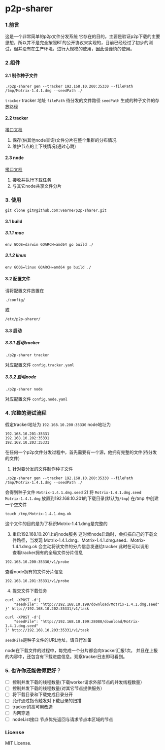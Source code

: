 # p2p-sharer

### 1.前言
这是一个非常简单的p2p文件分发系统
它存在的目的，主要是验证p2p下载的主要思想，所以并不是完全按照BT的公开协议来实现的，目前已经经过了初步的测试，但并没有在生产环境，进行大规模的使用，因此请谨慎的使用。



### 2.组件
#### 2.1 制作种子文件
```
./p2p-sharer gen --tracker 192.168.10.200:35330 --filePath /tmp/Motrix-1.4.1.dmg --seedPath ./
```
`tracker` tracker 地址
`filePath` 待分发的文件路径
`seedPath` 生成的种子文件的存放路径

#### 2.2 tracker
[接口文档](https://github.com/vearne/p2p-sharer/blob/master/docs/tracker_api.md)
1. 保存(供其他node查询)文件分片在整个集群的分布情况
2. 维护节点的上下线情况(通过心跳)

#### 2.3 node
[接口文档](https://github.com/vearne/p2p-sharer/blob/master/docs/node_api.md)
1. 接收并执行下载任务
2. 与其它node共享文件分片

### 3. 使用
```
git clone git@github.com:vearne/p2p-sharer.git
```
#### 3.1 build
##### 3.1.1 mac
```
env GOOS=darwin GOARCH=amd64 go build ./
```
##### 3.1.2 linux
```
env GOOS=linux GOARCH=amd64 go build ./
```

#### 3.2 配置文件
请将配置文件放置在
```
./config/
```
或
```
/etc/p2p-sharer/
```
#### 3.3 启动
##### 3.3.1 启动tracker
```
./p2p-sharer tracker
```
对应配置文件 `config.tracker.yaml`
##### 3.3.2 启动node
```
./p2p-sharer node
```
对应配置文件 `config.node.yaml`


### 4. 完整的测试流程
假定tracker地址为
`192.168.10.200:35330`
node地址为
```
192.168.10.201:35331
192.168.10.202:35331
192.168.10.203:35331
```
在任何一个p2p文件分发过程中，首先需要有一个源，他拥有完整的文件(待分发的文件)

1) 针对要分发的文件制作种子文件
```
./p2p-sharer gen --tracker 192.168.10.200:35330 --filePath /tmp/Motrix-1.4.1.dmg --seedPath ./
```
会得到种子文件
`Motrix-1.4.1.dmg.seed`
2) 将
`Motrix-1.4.1.dmg.seed`   
`Motrix-1.4.1.dmg`
放置到192.168.10.201的下载目录(默认为`/tmp`)
在/tmp 中创建一个空文件
```
touch /tmp/Motrix-1.4.1.dmg.ok
```
这个文件的目的是为了标识Motrix-1.4.1.dmg是完整的

3) 重启192.168.10.201上的node服务
这时候node启动时，会扫描自己的下载文件路径，当发现
Motrix-1.4.1.dmg、Motrix-1.4.1.dmg.seed、Motrix-1.4.1.dmg.ok
会主动将该文件的分片信息发送给tracker
此时在可以调用    
查看tracker拥有的全局文件分片信息
```
192.168.10.200:35330/v1/probe
```
查看node拥有的文件分片信息
```
192.168.10.201:35331/v1/probe
```
4) 提交文件下载任务
```
curl -XPOST -d'{
	"seedFile": "http://192.168.10.199/download/Motrix-1.4.1.dmg.seed"
}' http://192.168.10.202:35331/v1/task
```

```
curl -XPOST -d'{
	"seedFile": "http://192.168.10.199:28080/download/Motrix-1.4.1.dmg.seed"
}' http://192.168.10.203:35331/v1/task
```
`seedFile`是种子文件的URL地址，请自行准备

node在下载文件的过程中，每完成一个分片都会向tracker汇报1次。
并且在上报的内容中，还包含有下载进度信息。观察tracker日志即可看到。


### 5. 也许你还能做得更好？
- [ ] 控制并发下载的线程数量(下载worker请求外部节点的并发线程数量）
- [ ] 控制并发下载的线程数量(对其它节点提供服务）
- [ ] 将下载目录和下载完成目录分开
- [ ] 允许通过指令触发对下载目录的扫描
- [ ] tracker的高可用改造
- [ ] 内网穿透
- [ ] nodeList接口 节点优先返回与请求节点本区域的节点

### License
MIT License.
